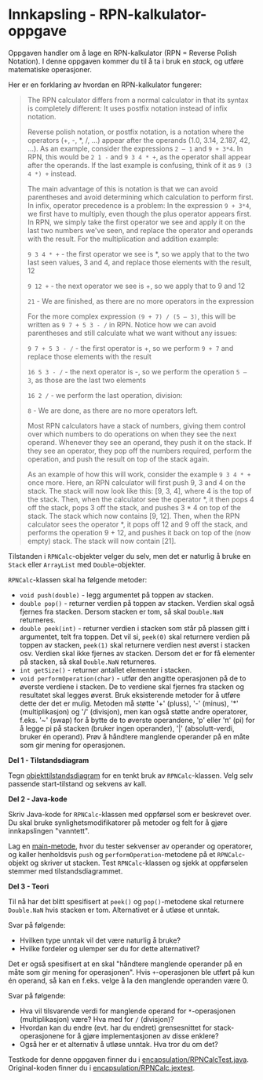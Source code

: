 # Innkapsling - RPN-kalkulator-oppgave

Oppgaven handler om å lage en RPN-kalkulator (RPN = Reverse Polish Notation). I denne oppgaven kommer du til å ta i bruk en *stack*, og utføre matematiske operasjoner.

Her er en forklaring av hvordan en RPN-kalkulator fungerer:

> The RPN calculator differs from a normal calculator in that its syntax is completely different: It uses postfix notation instead of infix notation.
>
> Reverse polish notation, or postfix notation, is a notation where the operators (+, -, \*, /, ...) appear after the operands (1.0, 3.14, 2.187, 42, …). As an example, consider the expressions `2 – 1` and `9 + 3*4`. In RPN, this would be `2 1 -` and `9 3 4 * +`, as the operator shall appear after the operands. If the last example is confusing, think of it as `9 (3 4 *) +` instead.
>
> The main advantage of this is notation is that we can avoid parentheses and avoid determining which calculation to perform first. In infix, operator precedence is a problem: In the expression `9 + 3*4`, we first have to multiply, even though the plus operator appears first. In RPN, we simply take the first operator we see and apply it on the last two numbers we've seen, and replace the operator and operands with the result. For the multiplication and addition example:
>
> `9 3 4 * +` - the first operator we see is *, so we apply that to the two last seen values, 3 and 4, and replace those elements with the result, 12
>
> `9 12 +` - the next operator we see is +, so we apply that to 9 and 12
>
> `21` - We are finished, as there are no more operators in the expression
>
>For the more complex expression `(9 + 7) / (5 – 3)`, this will be written as `9 7 + 5 3 - /` in RPN. Notice how we can avoid parentheses and still calculate what we want without any issues:
>
> `9 7 + 5 3 - /` - the first operator is +, so we perform `9 + 7` and replace those elements with the result
>
> `16 5 3 - /` - the next operator is -, so we perform the operation `5 – 3`, as those are the last two elements
>
> `16 2 /` - we perform the last operation, division:
>
> `8` -  We are done, as there are no more operators left.
>
> Most RPN calculators have a stack of numbers, giving them control over which numbers to do operations on when they see the next operand. Whenever they see an operand, they push it on the stack. If they see an operator, they pop off the numbers required, perform the operation, and push the result on top of the stack again.
>
> As an example of how this will work, consider the example `9 3 4 * +` once more. Here, an RPN calculator will first push 9, 3 and 4 on the stack. The stack will now look like this: [9, 3, 4], where 4 is the top of the stack. Then, when the calculator see the operator *, it then pops 4 off the stack, pops 3 off the stack, and pushes 3 * 4 on top of the stack. The stack which now contains [9, 12]. Then, when the RPN calculator sees the operator *, it pops off 12 and 9 off the stack, and performs the operation 9 + 12, and pushes it back on top of the (now empty) stack. The stack will now contain [21].

Tilstanden i `RPNCalc`-objekter velger du selv, men det er naturlig å bruke en `Stack` eller `ArrayList` med `Double`-objekter.

`RPNCalc`-klassen skal ha følgende metoder:

- `void push(double)` - legg argumentet på toppen av stacken.
- `double pop()` - returner verdien på toppen av stacken. Verdien skal også fjernes fra stacken. Dersom stacken er tom, så skal `Double.NaN` returneres.
- `double peek(int)` - returner verdien i stacken som står på plassen gitt i argumentet, telt fra toppen. Det vil si, `peek(0)` skal returnere verdien på toppen av stacken, `peek(1)` skal returnere verdien nest øverst i stacken osv. Verdien skal ikke fjernes av stacken. Dersom det er for få elementer på stacken, så skal `Double.NaN` returneres.
- `int getSize()` - returner antallet elementer i stacken.
- `void performOperation(char)` - utfør den angitte operasjonen på de to øverste verdiene i stacken. De to verdiene skal fjernes fra stacken og resultatet skal legges øverst. Bruk eksisterende metoder for å utføre dette der det er mulig. Metoden må støtte '+' (pluss), '-' (minus), '*' (multiplikasjon) og '/' (divisjon), men kan også støtte andre operatorer, f.eks. '~' (swap) for å bytte de to øverste operandene, 'p' eller 'π' (pi) for å legge pi på stacken (bruker ingen operander), '|' (absolutt-verdi, bruker én operand). Prøv å håndtere manglende operander på en måte som gir mening for operasjonen.

__Del 1 - Tilstandsdiagram__

Tegn [objekttilstandsdiagram](https://www.ntnu.no/wiki/display/tdt4100/Objekttilstandsdiagrammer) for en tenkt bruk av `RPNCalc`-klassen. Velg selv passende start-tilstand og sekvens av kall.

__Del 2 - Java-kode__

Skriv Java-kode for `RPNCalc`-klassen med oppførsel som er beskrevet over. Du skal bruke synlighetsmodifikatorer på metoder og felt for å gjøre innkapslingen "vanntett".

Lag en [main-metode](https://www.ntnu.no/wiki/display/tdt4100/Main-metoden), hvor du tester sekvenser av operander og operatorer, og kaller henholdsvis `push` og `performOperation`-metodene på et `RPNCalc`-objekt og skriver ut stacken. Test `RPNCalc`-klassen og sjekk at oppførselen stemmer med tilstandsdiagrammet.

__Del 3 - Teori__

Til nå har det blitt spesifisert at `peek()` og `pop()`-metodene skal returnere `Double.NaN` hvis stacken er tom. Alternativet er å utløse et unntak.

Svar på følgende:

- Hvilken type unntak vil det være naturlig å bruke?
- Hvilke fordeler og ulemper ser du for dette alternativet?

Det er også spesifisert at en skal "håndtere manglende operander på en måte som gir mening for operasjonen". Hvis `+`-operasjonen ble utført på kun én operand, så kan en f.eks. velge å la den manglende operanden være 0.

Svar på følgende:

- Hva vil tilsvarende verdi for manglende operand for `*`-operasjonen (multiplikasjon) være? Hva med for `/` (divisjon)?
- Hvordan kan du endre (evt. har du endret) grensesnittet for stack-operasjonene for å gjøre implementasjonen av disse enklere?
- Også her er et alternativ å utløse unntak. Hva tror du om det?

Testkode for denne oppgaven finner du i [encapsulation/RPNCalcTest.java](../../tests/encapsulation/RPNCalcTest.java). Original-koden finner du i [encapsulation/RPNCalc.jextest](../../tests/encapsulation/RPNCalc.jextest).
